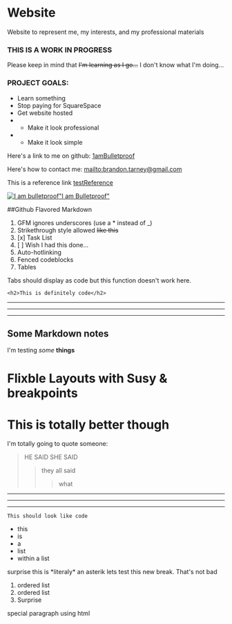 # Website
Website to represent me, my interests, and my professional materials

### THIS IS A WORK IN PROGRESS
Please keep in mind that ~~I'm learning as I go...~~ I don't know what I'm doing...

### PROJECT GOALS:
- Learn something
- Stop paying for SquareSpace
- Get website hosted
- - Make it look professional
- - Make it look simple

Here's a link to me on github: [1amBulletproof](https://github.com/1amBulletproof)

Here's how to contact me: <mailto:brandon.tarney@gmail.com>

This is a reference link [testReference][1]

[1]:http://www.google.com

[![I am bulletproof](http://nehandaradio.com/wp-content/uploads/2011/04/Bullet-Proof-Vest.jpg)"I am Bulletproof"](http://nehandaradio.com/wp-content/uploads/2011/04/Bullet-Proof-Vest.jpg)

##Github Flavored Markdown
1. GFM ignores underscores (use a \* instead of \_)
2. Strikethrough style allowed ~~like this~~
3. [x] Task List
4. [ ] Wish I had this done...
5. Auto-hotlinking
6. Fenced codeblocks
7. Tables

Tabs should display as code but this function doesn't work here.

```
<h2>This is definitely code</h2>
```



***
***
***
## Some Markdown notes

I'm testing *some* __things__

Flixble Layouts with Susy & breakpoints
==================================

# This is totally better though

I'm totally going to quote someone:
>HE SAID SHE SAID
>> they all said
> >>what

---
***
___

`This should look like code`

- this
- is
- a
- list
 - within a list

surprise this is \*literaly\* an asterik
lets test this new break.
That's not bad

1. ordered list
2. ordered list
 1. Surprise

<p>special paragraph using html</p>
